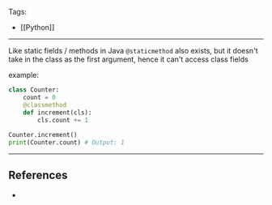 Tags:
- [[Python]]
---
Like static fields / methods in Java
`@staticmethod` also exists, but it doesn't take in the class as the first argument, hence it can't access class fields

example:
```python
class Counter:
	count = 0
	@classmethod
	def increment(cls):
		cls.count += 1
		
Counter.increment()
print(Counter.count) # Output: 1
```


---
## References
- 